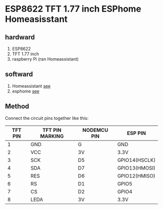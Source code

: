 # ESP8622 TFT 1.77 inch ESPhome Homeasisstant

## hardward 
1. ESP8622
2. TFT 1.77 inch
3. raspberry Pi (ran Homeassistant)
## softward
1. Homeassistant <a href="https://www.home-assistant.io/">see</a>
2. esphome <a href="https://esphome.io/">see</a>

## Method
Connect the circuit pins together like this:

| TFT PIN       |TFT PIN MARKING|NODEMCU PIN   |ESP PIN       |
| ------------- | ------------- |------------- |------------- |
| 1             | GND           |G             |GND           |
| 2             | VCC           |3V            |3.3V          |
| 3             | SCK           |D5            |GPIO14(HSCLK) |
| 4             | SDA           |D7            |GPIO13(HMOSI) |
| 5             | RES           |D6            |GPIO12(HMISO) |
| 6             | RS            |D1            |GPIO5         |
| 7             | CS            |D2            |GPIO4         |
| 8             | LEDA          |3V            |3.3V          |

